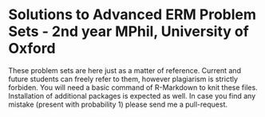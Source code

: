 # Solutions to Advanced ERM Problem Sets - 2nd year MPhil, University of Oxford
These problem sets are here just as a matter of reference. Current and future students can freely refer to them, however plagiarism is strictly forbiden. You will need a basic command of R-Markdown to knit these files. Installation of additional packages is expected as well. In case you find any mistake (present with probability 1) please send me a pull-request.
